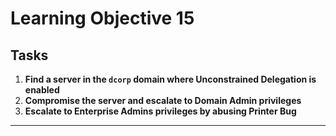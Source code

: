 # Learning Objective 15

## Tasks

1. **Find a server in the `dcorp` domain where Unconstrained Delegation is enabled**
2. **Compromise the server and escalate to Domain Admin privileges**
3. **Escalate to Enterprise Admins privileges by abusing Printer Bug**

---
